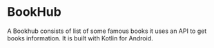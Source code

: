 # BookHub
A Bookhub consists of list of some famous books it uses an API to get books information.
It is built with Kotlin for Android.
